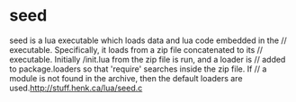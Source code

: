 seed
====

seed is a lua executable which loads data and lua code embedded in the // executable. Specifically, it loads from a zip file concatenated to its // executable. Initially /init.lua from the zip file is run, and a loader is // added to package.loaders so that 'require' searches inside the zip file. If // a module is not found in the archive, then the default loaders are used.http://stuff.henk.ca/lua/seed.c
